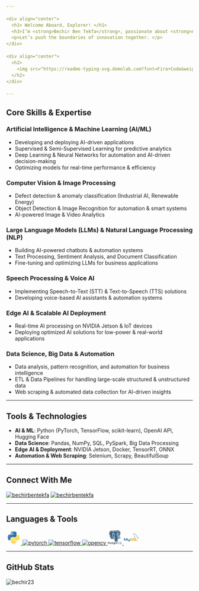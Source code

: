 ```yaml
---

<div align="center">
  <h1> Welcome Aboard, Explorer! </h1>
  <h3>I’m <strong>Bechir Ben Tekfa</strong>, passionate about <strong>Artificial Intelligence & Machine Learning</strong>, and skilled at building <strong>cutting-edge AI solutions</strong>.</h3>
  <p>Let’s push the boundaries of innovation together. </p>
</div>

<div align="center">
  <h2>
    <img src="https://readme-typing-svg.demolab.com?font=Fira+Code&weight=600&size=30&pause=1500&color=007BFF&center=true&vCenter=true&repeat=true&width=600&lines=Exploring+the+Depths+of+AI...;Pushing+the+Boundaries+of+ML...;Shaping+the+Future+with+AI...;Mastering+ML+%26+AI!" alt="AI & ML Mastery">
  </h2>
</div>

---
```


##  Core Skills & Expertise
###  Artificial Intelligence & Machine Learning (AI/ML) 
- Developing and deploying AI-driven applications
- Supervised & Semi-Supervised Learning for predictive analytics
- Deep Learning & Neural Networks for automation and AI-driven decision-making
- Optimizing models for real-time performance & efficiency

###  Computer Vision & Image Processing
- Defect detection & anomaly classification (Industrial AI, Renewable Energy)
- Object Detection & Image Recognition for automation & smart systems
- AI-powered Image & Video Analytics

###  Large Language Models (LLMs) & Natural Language Processing (NLP)
- Building AI-powered chatbots & automation systems
- Text Processing, Sentiment Analysis, and Document Classification
- Fine-tuning and optimizing LLMs for business applications

###  Speech Processing & Voice AI
- Implementing Speech-to-Text (STT) & Text-to-Speech (TTS) solutions
- Developing voice-based AI assistants & automation systems

###  Edge AI & Scalable AI Deployment
- Real-time AI processing on NVIDIA Jetson & IoT devices
- Deploying optimized AI solutions for low-power & real-world applications

###  Data Science, Big Data & Automation
- Data analysis, pattern recognition, and automation for business intelligence
- ETL & Data Pipelines for handling large-scale structured & unstructured data
- Web scraping & automated data collection for AI-driven insights

---

##  Tools & Technologies
- **AI & ML**: Python (PyTorch, TensorFlow, scikit-learn), OpenAI API, Hugging Face
- **Data Science**: Pandas, NumPy, SQL, PySpark, Big Data Processing
- **Edge AI & Deployment**: NVIDIA Jetson, Docker, TensorRT, ONNX
- **Automation & Web Scraping**: Selenium, Scrapy, BeautifulSoup


---

##  Connect With Me
<p align="left">
<a href="https://linkedin.com/in/bechirbentekfa" target="blank"><img align="center" src="https://raw.githubusercontent.com/rahuldkjain/github-profile-readme-generator/master/src/images/icons/Social/linked-in-alt.svg" alt="bechirbentekfa" height="30" width="40" /></a>
<a href="https://kaggle.com/bechirbentekfa" target="blank"><img align="center" src="https://raw.githubusercontent.com/rahuldkjain/github-profile-readme-generator/master/src/images/icons/Social/kaggle.svg" alt="bechirbentekfa" height="30" width="40" /></a>
</p>

---

##  Languages & Tools
<p align="left">
<a href="https://www.python.org" target="_blank" rel="noreferrer"> <img src="https://raw.githubusercontent.com/devicons/devicon/master/icons/python/python-original.svg" alt="python" width="40" height="40"/> </a>
<a href="https://pytorch.org/" target="_blank" rel="noreferrer"> <img src="https://www.vectorlogo.zone/logos/pytorch/pytorch-icon.svg" alt="pytorch" width="40" height="40"/> </a>
<a href="https://www.tensorflow.org" target="_blank" rel="noreferrer"> <img src="https://www.vectorlogo.zone/logos/tensorflow/tensorflow-icon.svg" alt="tensorflow" width="40" height="40"/> </a>
<a href="https://opencv.org/" target="_blank" rel="noreferrer"> <img src="https://www.vectorlogo.zone/logos/opencv/opencv-icon.svg" alt="opencv" width="40" height="40"/> </a>
<a href="https://www.postgresql.org" target="_blank" rel="noreferrer"> <img src="https://raw.githubusercontent.com/devicons/devicon/master/icons/postgresql/postgresql-original-wordmark.svg" alt="postgresql" width="40" height="40"/> </a>
<a href="https://www.mysql.com/" target="_blank" rel="noreferrer"> <img src="https://raw.githubusercontent.com/devicons/devicon/master/icons/mysql/mysql-original-wordmark.svg" alt="mysql" width="40" height="40"/> </a>
</p>

---

##  GitHub Stats
<p><img align="center" src="https://github-readme-streak-stats.herokuapp.com/?user=bechir23&" alt="bechir23" /></p>
